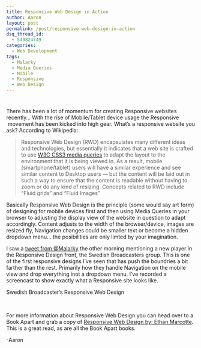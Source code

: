 ```yaml
---
title: Responsive Web Design in Action
author: Aaron
layout: post
permalink: /post/responsive-web-design-in-action
dsq_thread_id:
  - 549824749
categories:
  - Web Development
tags:
  - Malarky
  - Media Queries
  - Mobile
  - Responsive
  - Web Design
---
```

# 

There has been a lot of momentum for creating Responsive websites recently… With the rise of Mobile/Tablet device usage the Responsive  movement has been kicked into high gear. What’s a responsive website you ask? According to Wikipedia:

> Responsive Web Design (RWD) encapsulates many different ideas and technologies, but essentially it indicates that a web site is crafted to use [W3C CSS3 media queries][1] to adapt the layout to the environment that it is being viewed in. As a result, mobile (smartphone/tablet) users will have a similar experience and see similar content to Desktop users — but the content will be laid out in such a way to ensure that the content is readable without having to zoom or do any kind of resizing. Concepts related to RWD include “Fluid grids” and “Fluid Images”

 [1]: http://en.wikipedia.org/wiki/Cascading_Style_Sheets#CSS3 "Cascading Style Sheets"

Basically Responsive Web Design is the principle (some would say art form) of designing for mobile devices first and then using Media Queries in your browser to adjusting the display view of the website in question to adapt accordingly. Content adjusts to the width of the browser/device, images are resized fly, Navigation changes could be smaller text or become a hidden dropdown menu… the posibilities are only limted by your imagination.

I saw a [tweet from @Malarky][2] the other morning mentioning a new player in the Responsive Design front, the Swedish Broadcasters group. This is one of the first responsive designs I’ve seen that has push the boundries a bit farther than the rest. Primarily how they handle Navigation on the mobile view and drop everything inot a dropdown menu. I’ve recorded a screencast to show exactly what a Responsive site looks like.

 [2]: https://twitter.com/#!/malarkey/status/154595234943217664



Swedish Broadcaster’s Responsive Web Design

 

For more information about Responsive Web Design you can head over to a Book Apart and grab a copy of [Responsive Web Design by: Ethan Marcotte][3]. This is a great read, as are all the Book Apart books.

 [3]: http://www.abookapart.com/products/responsive-web-design

-Aaron